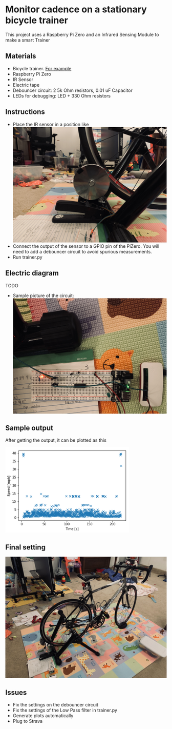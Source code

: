 # Monitor cadence on a stationary bicycle trainer

This project uses a Raspberry Pi Zero and an Infrared Sensing Module to make a smart Trainer



## Materials
 * Bicycle trainer. [For example](https://www.amazon.com/gp/product/B076LZG1KZ/ref=ppx_yo_dt_b_search_asin_title?ie=UTF8&psc=1)
 * Raspberry Pi Zero
 * IR Sensor
 * Electric tape
 * Debouncer circuit: 2 5k Ohm resistors, 0.01 uF Capacitor
 * LEDs for debugging: LED + 330 Ohm resistors

## Instructions
 * Place the IR sensor in a position like ![diag1](https://github.com/hyuen/trainer/blob/master/pictures/IMG_9845.jpeg) 
 * Connect the output of the sensor to a GPIO pin of the PiZero. You will need to add a debouncer circuit to avoid spurious measurements.
 * Run trainer.py

## Electric diagram

TODO

 * Sample picture of the circuit: ![diag2](https://github.com/hyuen/trainer/blob/master/pictures/IMG_9846.jpeg)
 
## Sample output

After getting the output, it can be plotted as this

![](https://github.com/hyuen/trainer/blob/master/python/tracker.png)

## Final setting

![](https://github.com/hyuen/trainer/blob/master/pictures/IMG_9848.jpeg)

## Issues
 * Fix the settings on the debouncer circuit
 * Fix the settings of the Low Pass filter in trainer.py
 * Generate plots automatically
 * Plug to Strava
